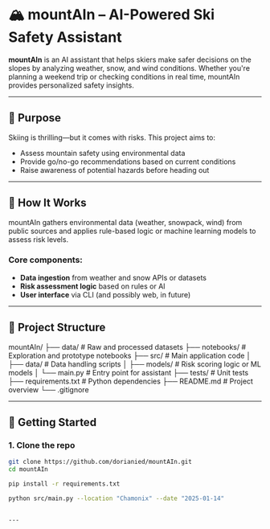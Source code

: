 # 🏔️ mountAIn – AI-Powered Ski Safety Assistant

**mountAIn** is an AI assistant that helps skiers make safer decisions on the slopes by analyzing weather, snow, and wind conditions. Whether you're planning a weekend trip or checking conditions in real time, mountAIn provides personalized safety insights.

---

## 🎯 Purpose

Skiing is thrilling—but it comes with risks. This project aims to:

- Assess mountain safety using environmental data  
- Provide go/no-go recommendations based on current conditions  
- Raise awareness of potential hazards before heading out  

---

## 🧠 How It Works

mountAIn gathers environmental data (weather, snowpack, wind) from public sources and applies rule-based logic or machine learning models to assess risk levels.

### Core components:
- **Data ingestion** from weather and snow APIs or datasets  
- **Risk assessment logic** based on rules or AI  
- **User interface** via CLI (and possibly web, in future)

---

## 📁 Project Structure

mountAIn/
├── data/ # Raw and processed datasets
├── notebooks/ # Exploration and prototype notebooks
├── src/ # Main application code
│ ├── data/ # Data handling scripts
│ ├── models/ # Risk scoring logic or ML models
│ └── main.py # Entry point for assistant
├── tests/ # Unit tests
├── requirements.txt # Python dependencies
├── README.md # Project overview
└── .gitignore


---

## 🚀 Getting Started

### 1. Clone the repo

```bash
git clone https://github.com/dorianied/mountAIn.git
cd mountAIn

pip install -r requirements.txt

python src/main.py --location "Chamonix" --date "2025-01-14"


---



